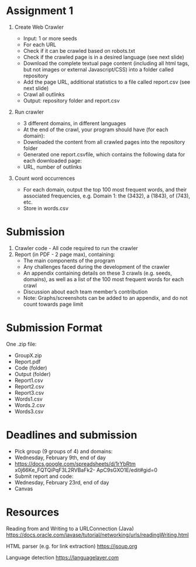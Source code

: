 # Assignment 1

1. Create Web Crawler
   - Input: 1 or more seeds
   - For each URL
   - Check if it can be crawled based on robots.txt
   - Check if the crawled page is in a desired language (see next slide)
   - Download the complete textual page content (including all html tags, but not images or external 
  Javascript/CSS) into a folder called repository
   - Add the page URL, additional statistics to a file called report.csv (see next slide)
   - Crawl all outlinks
   - Output: repository folder and report.csv

2. Run crawler 
   - 3 different domains, in different languages
   - At the end of the crawl, your program should have (for each domain):
   - Downloaded the content from all crawled pages into the repository folder
   - Generated one report.csvfile, which contains the following data for each downloaded page: 
   - URL, number of outlinks

3. Count word occurrences 
   - For each domain, output the top 100 most frequent words, and their 
  associated frequencies, e.g. Domain 1: the (3432), a (1843), of (743), etc.
   - Store in words.csv

# Submission
1. Crawler code - All code required to run the 
  crawler
2. Report (in PDF - 2 page max), containing:
   - The main components of the program
   - Any challenges faced during the development of the 
    crawler
   - An appendix containing details on these 3 crawls (e.g. 
    seeds, domains), as well as a list of the 100 most 
    frequent words for each crawl
   - Discussion about each team member’s contribution
   - Note: Graphs/screenshots can be added to an appendix, 
    and do not count towards page limit

# Submission Format
One .zip file: 
- GroupX.zip
- Report.pdf
- Code (folder)
- Output (folder)
- Report1.csv
- Report2.csv
- Report3.csv
- Words1.csv
- Words.2.csv
- Words3.csv
    
# Deadlines and submission
- Pick group (9 groups of 4) and domains:
- Wednesday, February 9th, end of day
- https://docs.google.com/spreadsheets/d/1rYbRtm
  x0j66Ke_FQTQiPqF3L2RVBaFk2-
  ApC9sGXO1E/edit#gid=0
- Submit report and code:
- Wednesday, February 23rd, end of day
- Canvas

# Resources
  Reading from and Writing to a URLConnection (Java)
  https://docs.oracle.com/javase/tutorial/networking/urls/readingWriting.html
  
  HTML parser (e.g. for link extraction)
  https://jsoup.org
  
  Language detection
  https://languagelayer.com
